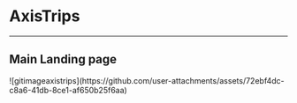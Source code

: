 <h1>AxisTrips</h1>
<hr>
<h2>Main Landing page </h2>
![gitimageaxistrips](https://github.com/user-attachments/assets/72ebf4dc-c8a6-41db-8ce1-af650b25f6aa)
